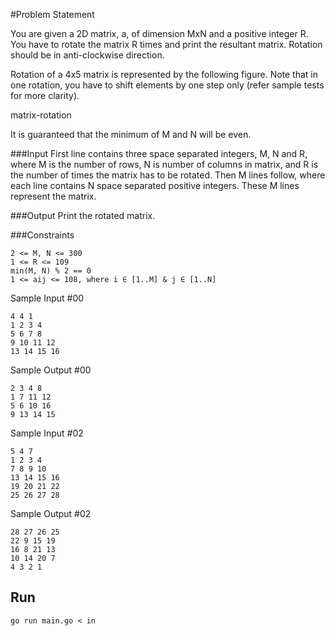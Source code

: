 #Problem Statement

You are given a 2D matrix, a, of dimension MxN and a positive integer R. You have to rotate the matrix R times and print the resultant matrix. Rotation should be in anti-clockwise direction.

Rotation of a 4x5 matrix is represented by the following figure. Note that in one rotation, you have to shift elements by one step only (refer sample tests for more clarity).

matrix-rotation

It is guaranteed that the minimum of M and N will be even.

###Input 
First line contains three space separated integers, M, N and R, where M is the number of rows, N is number of columns in matrix, and R is the number of times the matrix has to be rotated. 
Then M lines follow, where each line contains N space separated positive integers. These M lines represent the matrix.

###Output 
Print the rotated matrix.

###Constraints 
```
2 <= M, N <= 300 
1 <= R <= 109 
min(M, N) % 2 == 0 
1 <= aij <= 108, where i ∈ [1..M] & j ∈ [1..N]
```

Sample Input #00
```
4 4 1
1 2 3 4
5 6 7 8
9 10 11 12
13 14 15 16
```

Sample Output #00
```
2 3 4 8
1 7 11 12
5 6 10 16
9 13 14 15
```


Sample Input #02
```
5 4 7
1 2 3 4
7 8 9 10
13 14 15 16
19 20 21 22
25 26 27 28
```

Sample Output #02

```
28 27 26 25
22 9 15 19
16 8 21 13
10 14 20 7
4 3 2 1
```

## Run

```
go run main.go < in
```
